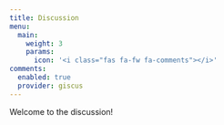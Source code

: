 ```yaml
---
title: Discussion
menu:
  main:
    weight: 3
    params:
      icon: '<i class="fas fa-fw fa-comments"></i>'
comments:
  enabled: true
  provider: giscus
---
```


Welcome to the discussion!